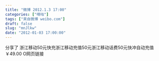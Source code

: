 ```yaml
---
title: "微博 2012.1.3 17:00"
categories: ["嘀咕"]
tags: ["来自微博 weibo.com"]
draft: false
slug: "mnJlkw"
date: "2012-01-03 17:00:00"
---
```


<p>分享了  浙江移动50元快充浙江移动充值50元浙江移动话费50元快冲自动充值￥49.00 O网页链接 ​​​​</p>
